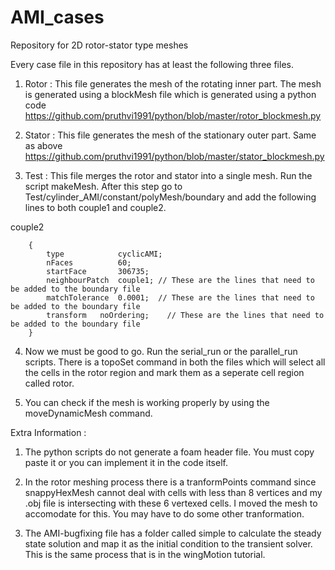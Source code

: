 AMI_cases
=========

Repository for 2D rotor-stator type meshes

Every case file in this repository has at least the following three files. 

1) Rotor : This file generates the mesh of the rotating inner part. The mesh is generated using a blockMesh file
   which is generated using a python code https://github.com/pruthvi1991/python/blob/master/rotor_blockmesh.py

2) Stator : This file generates the mesh of the stationary outer part. Same as above        
   https://github.com/pruthvi1991/python/blob/master/stator_blockmesh.py

3) Test : This file merges the rotor and stator into a single mesh. Run the script makeMesh. After this step go to 
   Test/cylinder_AMI/constant/polyMesh/boundary and add the following lines to both couple1 and couple2.
   
couple2

        {
	        type            cyclicAMI;
	        nFaces          60;
	        startFace       306735;
	        neighbourPatch	couple1; // These are the lines that need to be added to the boundary file
	        matchTolerance	0.0001;  // These are the lines that need to be added to the boundary file
	        transform	noOrdering;    // These are the lines that need to be added to the boundary file
        }
	   
4) Now we must be good to go. Run the serial_run or the parallel_run scripts. There is a topoSet command in both      the files which will select all the cells in the rotor region and mark them as a seperate cell region called       rotor.

5) You can check if the mesh is working properly by using the moveDynamicMesh command. 

Extra Information :

1) The python scripts do not generate a foam header file. You must copy paste it or you can implement it in the code itself.

2) In the rotor meshing process there is a tranformPoints command since snappyHexMesh cannot deal with cells with less than 8 vertices and my .obj file is intersecting with these 6 vertexed cells. I moved the mesh to accomodate for this. You may have to do some other tranformation.

3) The AMI-bugfixing file has a folder called simple to calculate the steady state solution and map it as the initial condition to the transient solver. This is the same process that is in the wingMotion tutorial.
